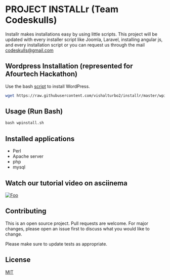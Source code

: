 # PROJECT INSTALLr (Team Codeskulls)

Installr makes installations easy by using little scripts. This project will be updated with every installer script like Joomla,  Laravel, installing angular js, and every installation script or you can request us through the mail codeskulls@gmail.com

## Wordpress Installation (represented for Afourtech Hackathon)

Use the bash [script](https://raw.githubusercontent.com/vishalturbo2/installr/master/wpinstall.sh) to install WordPress.

```bash
wget https://raw.githubusercontent.com/vishalturbo2/installr/master/wpinstall.sh
```
## Usage (Run Bash)

```python
bash wpinstall.sh
```

## Installed applications
* Perl
* Apache server
* php
* mysql
## Watch our tutorial video on asciinema
<a href="https://asciinema.org/a/pPKfV8hS0IqJD60sLiElm0eMl" rel="some text">![Foo](http://i68.tinypic.com/257lggo.png)</a>

## Contributing
This is an open source project.
Pull requests are welcome. For major changes, please open an issue first to discuss what you would like to change.

Please make sure to update tests as appropriate.

## License
[MIT](https://choosealicense.com/licenses/mit/)

